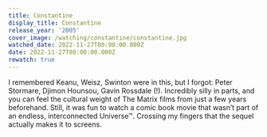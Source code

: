 ```yaml
---
title: Constantine
display_title: Constantine
release_year: '2005'
cover_image: /watching/constantine/constantine.jpg
watched_date: 2022-11-27T00:00:00.000Z
date: 2022-11-27T00:00:00.000Z
rewatch: true
---
```

I remembered Keanu, Weisz, Swinton were in this, but I forgot: Peter Stormare, Djimon Hounsou, Gavin Rossdale (!). Incredibly silly in parts, and you can feel the cultural weight of The Matrix films from just a few years beforehand. Still, it was fun to watch a comic book movie that wasn’t part of an endless, interconnected Universe™. Crossing my fingers that the sequel actually makes it to screens.
